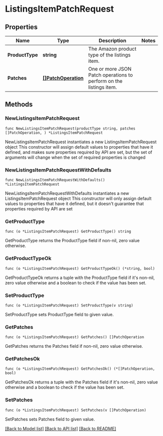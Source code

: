 # ListingsItemPatchRequest

## Properties

Name | Type | Description | Notes
------------ | ------------- | ------------- | -------------
**ProductType** | **string** | The Amazon product type of the listings item. | 
**Patches** | [**[]PatchOperation**](PatchOperation.md) | One or more JSON Patch operations to perform on the listings item. | 

## Methods

### NewListingsItemPatchRequest

`func NewListingsItemPatchRequest(productType string, patches []PatchOperation, ) *ListingsItemPatchRequest`

NewListingsItemPatchRequest instantiates a new ListingsItemPatchRequest object
This constructor will assign default values to properties that have it defined,
and makes sure properties required by API are set, but the set of arguments
will change when the set of required properties is changed

### NewListingsItemPatchRequestWithDefaults

`func NewListingsItemPatchRequestWithDefaults() *ListingsItemPatchRequest`

NewListingsItemPatchRequestWithDefaults instantiates a new ListingsItemPatchRequest object
This constructor will only assign default values to properties that have it defined,
but it doesn't guarantee that properties required by API are set

### GetProductType

`func (o *ListingsItemPatchRequest) GetProductType() string`

GetProductType returns the ProductType field if non-nil, zero value otherwise.

### GetProductTypeOk

`func (o *ListingsItemPatchRequest) GetProductTypeOk() (*string, bool)`

GetProductTypeOk returns a tuple with the ProductType field if it's non-nil, zero value otherwise
and a boolean to check if the value has been set.

### SetProductType

`func (o *ListingsItemPatchRequest) SetProductType(v string)`

SetProductType sets ProductType field to given value.


### GetPatches

`func (o *ListingsItemPatchRequest) GetPatches() []PatchOperation`

GetPatches returns the Patches field if non-nil, zero value otherwise.

### GetPatchesOk

`func (o *ListingsItemPatchRequest) GetPatchesOk() (*[]PatchOperation, bool)`

GetPatchesOk returns a tuple with the Patches field if it's non-nil, zero value otherwise
and a boolean to check if the value has been set.

### SetPatches

`func (o *ListingsItemPatchRequest) SetPatches(v []PatchOperation)`

SetPatches sets Patches field to given value.



[[Back to Model list]](../README.md#documentation-for-models) [[Back to API list]](../README.md#documentation-for-api-endpoints) [[Back to README]](../README.md)


